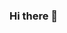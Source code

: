 ### Hi there 👋

<!--
**r0hitraj/r0hitraj** is a ✨ _special_ ✨ repository because its `README.md` (this file) appears on your GitHub profile.

[![Rohits's GitHub stats](https://github-readme-stats.vercel.app/api?username=r0hitraj)](https://github.com/r0hitraj/github-readme-stats)

Here are some ideas to get you started:

- 🔭 I’m currently working on ...
- 🌱 I’m currently learning ...
- 👯 I’m looking to collaborate on ...
- 🤔 I’m looking for help with ...
- 💬 Ask me about ...
- 📫 How to reach me: ...
- 😄 Pronouns: ...
- ⚡ Fun fact: ...
-->


